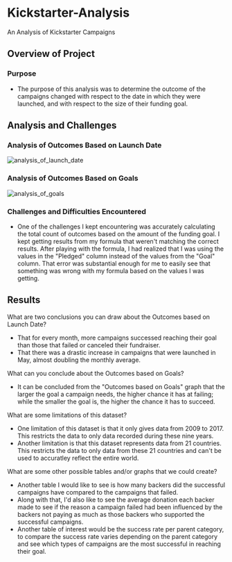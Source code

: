 # Kickstarter-Analysis
An Analysis of Kickstarter Campaigns

## Overview of Project

### Purpose
- The purpose of this analysis was to determine the outcome of the campaigns changed with respect to the date in which they were launched, and with respect to the size of their funding goal.


## Analysis and Challenges

### Analysis of Outcomes Based on Launch Date
![analysis_of_launch_date](..\analysis_of_launch_date.png)

### Analysis of Outcomes Based on Goals
![analysis_of_goals](C:\Users\wales\OneDrive\Desktop\Analytics_Projects\Crowdfunding_Analysis\analysis_of_goals.png)

### Challenges and Difficulties Encountered
- One of the challenges I kept encountering was accurately calculating the total count of outcomes based on the amount of the funding goal. I kept getting results from my formula that weren't matching the correct results. After playing with the formula, I had realized that I was using the values in the "Pledged" column instead of the values from the "Goal" column. That error was substantial enough for me to easily see that something was wrong with my formula based on the values I was getting. 

## Results
What are two conclusions you can draw about the Outcomes based on Launch Date?
- That for every month, more campaigns successed reaching their goal than those that failed or canceled their fundraiser. 
- That there was a drastic increase in campaigns that were launched in May, almost doubling the monthly average. 

What can you conclude about the Outcomes based on Goals?
- It can be concluded from the "Outcomes based on Goals" graph that the larger the goal a campaign needs, the higher chance it has at failing; while the smaller the goal is, the higher the chance it has to succeed.

What are some limitations of this dataset?
- One limitation of this dataset is that it only gives data from 2009 to 2017. This restricts the data to only data recorded during these nine years. 
- Another limitation is that this dataset represents data from 21 countries. This restricts the data to only data from these 21 countries and can't be used to accuratley reflect the entire world.

What are some other possible tables and/or graphs that we could create?
- Another table I would like to see is how many backers did the successful campaigns have compared to the campaigns that failed. 
- Along with that, I'd also like to see the average donation each backer made to see if the reason a campaign failed had been influenced by the backers not paying as much as those backers who supported the successful campaigns. 
- Another table of interest would be the success rate per parent category, to compare the success rate varies depending on the parent category and see which types of campaigns are the most successful in reaching their goal.
